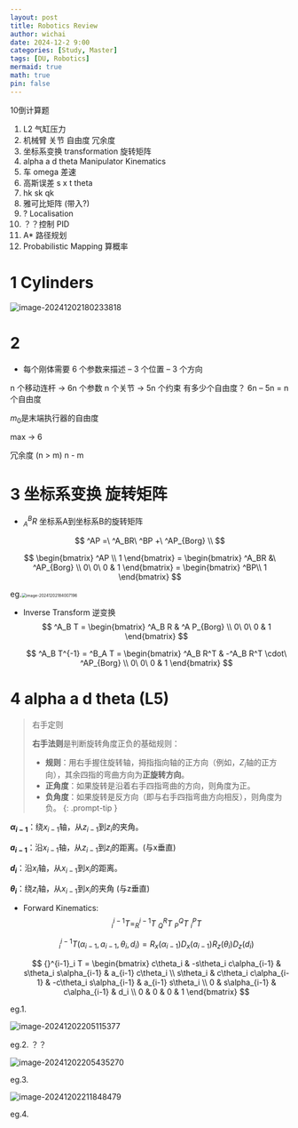 ```yaml
---
layout: post
title: Robotics Review
author: wichai
date: 2024-12-2 9:00 
categories: [Study, Master]
tags: [DU, Robotics]
mermaid: true
math: true
pin: false
---
```




10倒计算题



1. L2 气缸压力
2. 机械臂 关节 自由度 冗余度
3. 坐标系变换 transformation 旋转矩阵
4. alpha a d theta Manipulator Kinematics 
5. 车 omega 差速
6. 高斯误差 s x t theta
7. hk sk qk
8. 雅可比矩阵 (带入?)
9. ? Localisation 
10. ？？控制 PID
11. A* 路径规划
12. Probabilistic Mapping 算概率





# 1 Cylinders 

![image-20241202180233818](https://wichaiblog-1316355194.cos.ap-hongkong.myqcloud.com/image-20241202180233818.png)





# 2

- 每个刚体需要 6 个参数来描述
  – 3 个位置
  – 3 个方向



n 个移动连杆 → 6n 个参数
n 个关节 → 5n 个约束
有多少个自由度？
6n – 5n = n 个自由度



$m_0$是末端执行器的自由度

max -> 6

冗余度 (n > m) n - m 





# 3 坐标系变换 旋转矩阵

- $^B_AR$ 坐标系A到坐标系B的旋转矩阵

$$
^AP =\ ^A_BR\ ^BP +\ ^AP_{Borg} \\
$$

$$
\begin{bmatrix}
    ^AP \\ 
    1
  \end{bmatrix}
  = \begin{bmatrix}
    ^A_BR &\ ^AP_{Borg} \\
    0\ 0\ 0 & 1
  \end{bmatrix}
  = \begin{bmatrix}
    ^BP\\
    1
  \end{bmatrix}
$$

eg.<img src="https://wichaiblog-1316355194.cos.ap-hongkong.myqcloud.com/image-20241202184007196.png" alt="image-20241202184007196" style="zoom:50%;" />


- Inverse Transform 逆变换
  $$
    ^A_B T = \begin{bmatrix} 
    ^A_B R & ^A P_{Borg} \\ 
    0\ 0\ 0 & 1 \end{bmatrix}
  $$

  $$
    ^A_B T^{-1} = ^B_A T = 
    \begin{bmatrix} 
    ^A_B R^T & -^A_B R^T \cdot\ ^AP_{Borg} \\ 
    0\ 0\ 0 & 1 \end{bmatrix}
  $$

# 4 alpha a d theta (L5)

> 右手定则
>
> **右手法则**是判断旋转角度正负的基础规则：
>
> - **规则**：用右手握住旋转轴，拇指指向轴的正方向（例如，$Z_i$轴的正方向），其余四指的弯曲方向为**正旋转方向**。
> - **正角度**：如果旋转是沿着右手四指弯曲的方向，则角度为正。
> - **负角度**：如果旋转是反方向（即与右手四指弯曲方向相反），则角度为负。
{: .prompt-tip }

**$\alpha_{i-1}$**：绕$x_{i-1}$轴，从$z_{i-1}$到$z_i$的夹角。

**$a_{i-1}$**：沿$x_{i-1}$轴，从$z_{i-1}$到$z_i$的距离。(与x垂直)

**$d_i$**：沿$x_i$轴，从$x_{i-1}$到$x_i$的距离。

**$\theta_i$**：绕$z_i$轴，从$x_{i-1}$到$x_i$的夹角 (与z垂直)


- Forward Kinematics:  
  $$
    ^{i-1}_iT = ^{i-1}_RT\ ^R_QT\ ^Q_PT\ ^P_iT
  $$

  $$
  {}^{i-1}_i T(\alpha_{i-1}, a_{i-1}, \theta_i, d_i) = R_x(\alpha_{i-1}) D_x(a_{i-1}) R_z(\theta_i) D_z(d_i)
  $$

  $$
  {}^{i-1}_i T =
  \begin{bmatrix}
  c\theta_i & -s\theta_i c\alpha_{i-1} & s\theta_i s\alpha_{i-1} & a_{i-1} c\theta_i \\
  s\theta_i & c\theta_i c\alpha_{i-1} & -c\theta_i s\alpha_{i-1} & a_{i-1} s\theta_i \\
  0 & s\alpha_{i-1} & c\alpha_{i-1} & d_i \\
  0 & 0 & 0 & 1
  \end{bmatrix}
  $$



eg.1.

![image-20241202205115377](https://wichaiblog-1316355194.cos.ap-hongkong.myqcloud.com/image-20241202205115377.png)

eg.2. ？？

![image-20241202205435270](https://wichaiblog-1316355194.cos.ap-hongkong.myqcloud.com/image-20241202205435270.png)

eg.3.

![image-20241202211848479](https://wichaiblog-1316355194.cos.ap-hongkong.myqcloud.com/image-20241202211848479.png)



eg.4.